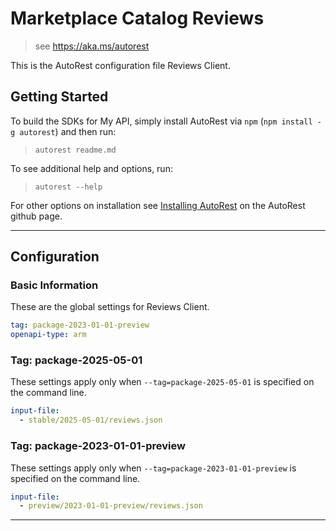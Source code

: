 # Marketplace Catalog Reviews

> see https://aka.ms/autorest

This is the AutoRest configuration file Reviews Client.

## Getting Started

To build the SDKs for My API, simply install AutoRest via `npm` (`npm install -g autorest`) and then run:

> `autorest readme.md`

To see additional help and options, run:

> `autorest --help`

For other options on installation see [Installing AutoRest](https://aka.ms/autorest/install) on the AutoRest github page.

---

## Configuration

### Basic Information

These are the global settings for Reviews Client.

``` yaml
tag: package-2023-01-01-preview
openapi-type: arm
```


### Tag: package-2025-05-01

These settings apply only when `--tag=package-2025-05-01` is specified on the command line.

``` yaml $(tag) == 'package-2025-05-01'
input-file:
  - stable/2025-05-01/reviews.json
```

### Tag: package-2023-01-01-preview

These settings apply only when `--tag=package-2023-01-01-preview` is specified on the command line.

``` yaml $(tag) == 'package-2023-01-01-preview'
input-file:
  - preview/2023-01-01-preview/reviews.json
```

---
